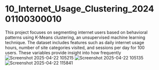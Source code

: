 # 10_Internet_Usage_Clustering_202401100300010
This project focuses on segmenting internet users based on behavioral patterns using K-Means clustering, an unsupervised machine learning technique. The dataset includes features such as daily internet usage hours, number of site categories visited, and sessions per day for 100 users. These variables provide insight into how frequently
![Screenshot 2025-04-22 105215](https://github.com/user-attachments/assets/89465e50-59f2-4ef2-bd54-d43c49b144cb)
![Screenshot 2025-04-22 105135](https://github.com/user-attachments/assets/570a7f03-abaa-4d4f-ba53-acefada25b9d)
![Screenshot 2025-04-22 115841](https://github.com/user-attachments/assets/aa25e1cb-b7ed-455b-9485-870a8d1d6877)
